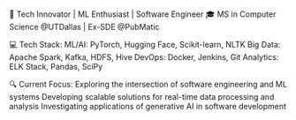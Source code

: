 🚀 Tech Innovator | ML Enthusiast | Software Engineer
🎓 MS in Computer Science @UTDallas | Ex-SDE @PubMatic

💻 Tech Stack:
ML/AI: PyTorch, Hugging Face, Scikit-learn, NLTK
Big Data: Apache Spark, Kafka, HDFS, Hive
DevOps: Docker, Jenkins, Git
Analytics: ELK Stack, Pandas, SciPy

🔍 Current Focus:
Exploring the intersection of software engineering and ML systems
Developing scalable solutions for real-time data processing and analysis
Investigating applications of generative AI in software development
